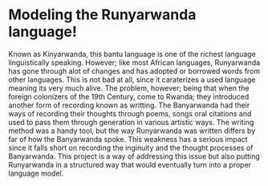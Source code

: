 # Modeling the Runyarwanda language!

Known as Kinyarwanda, this bantu language is one of the richest language linguistically speaking. 
However; like most African languages, Runyarwanda has gone through alot of changes and has adopted or borrowed words from other languages. 
This is not bad at all, since it caraterizes a used language meaning its very much alive.
The problem, however; being that when the foreign colonizers of the 19th Century, come to Rwanda; they introduced another form of recording known as writting.
The Banyarwanda had their ways of recording their thoughts through poems, songs oral citations and used to pass them through generation in various artistic ways.
The writing method was a handy tool, but the way Runyarwanda was written differs by far of how the Banyarwanda spoke. 
This weakness has a serious impact since it falls short on recording the inginuity and the thought processes of Banyarwanda.
This project is a way of addressing this issue but also putting Runyarwanda in a structured way that would eventually turn into a proper language model.
